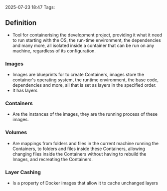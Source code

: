 2025-07-23 18:47
Tags:

## Definition

- Tool for containerising the development project, providing it what it need to run starting with the OS, the run-time environment, the dependencies and many more, all isolated inside a container that can be run on any machine, regardless of its configuration.

### Images

- Images are blueprints for to create Containers, images store the container's operating system, the runtime environment, the base code, dependencies and more, all that is set as layers in the specified order.
- It has layers 

### Containers

- Are the instances of the images, they are the running process of these images.

### Volumes

- Are mappings from folders and files in the current machine running the Containers, to folders and files inside these Containers, allowing changing files inside the Containers without having to rebuild the Images, and recreating the Containers.
### Layer Cashing

- Is a property of Docker images that allow it to cache unchanged layers
